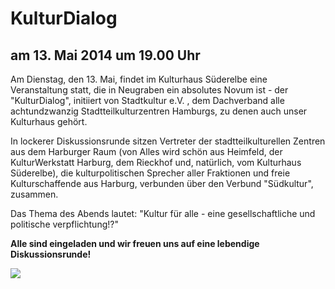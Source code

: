 # KulturDialog

## am 13. Mai 2014 um 19.00 Uhr

Am Dienstag, den 13. Mai, findet im Kulturhaus Süderelbe eine
Veranstaltung statt, die in Neugraben ein absolutes Novum ist - der
"KulturDialog", initiiert von Stadtkultur e.V. , dem Dachverband alle
achtundzwanzig Stadtteilkulturzentren Hamburgs, zu denen auch unser
Kulturhaus gehört.

In lockerer Diskussionsrunde sitzen Vertreter der stadtteilkulturellen
Zentren aus dem Harburger Raum (von Alles wird schön aus Heimfeld, der
KulturWerkstatt Harburg, dem Rieckhof und, natürlich, vom Kulturhaus
Süderelbe), die kulturpolitischen Sprecher aller Fraktionen und freie
Kulturschaffende aus Harburg, verbunden über den Verbund "Südkultur",
zusammen.

Das Thema des Abends lautet: "Kultur für alle - eine gesellschaftliche
und politische verpflichtung!?"

**Alle sind eingeladen und wir freuen uns auf eine lebendige
Diskussionsrunde!**

![](/img/_wsb_510x713_Plakat+Kulturdialoge.jpg)
